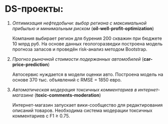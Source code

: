 # DS-проекты:

1. *Оптимизация нефтедобычи: выбор региона с максимальной прибылью и минимальным риском* (**oil-well-profit-optimization**)
  
   Компания выбирает регион для бурения 200 скважин при бюджете 10 млрд руб. На основе данных геологоразведки построена модель прогноза запасов и проведён risk-анализ методом Bootstrap.

2. *Прогноз рыночной стоимости подержанных автомобилей* (**car-price-prediction**)

   Автосервис нуждается в модели оценки авто. Построена модель на основе 370 тыс. объявлений с RMSE = 1850 евро.

4. *Автоматическая модерация токсичных комментариев в интернет-магазине* (**toxic-comments-moderation**)

   Интернет-магазин запускает вики-сообщество для редактирования описаний товаров. Необходима система модерации токсичных комментариев с F1 ≥ 0.75.
